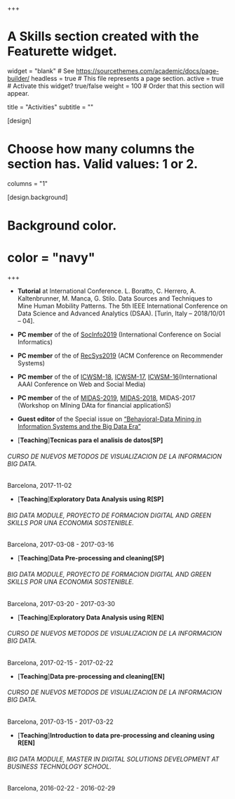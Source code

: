+++
# A Skills section created with the Featurette widget.
widget = "blank"  # See https://sourcethemes.com/academic/docs/page-builder/
headless = true  # This file represents a page section.
active = true  # Activate this widget? true/false
weight = 100  # Order that this section will appear.

title = "Activities"
subtitle = ""


[design]
  # Choose how many columns the section has. Valid values: 1 or 2.
  columns = "1"


[design.background]  
#  Background color.
#  color = "navy"
  
+++

- **Tutorial** at International Conference. L. Boratto, C. Herrero, A. Kaltenbrunner, M. Manca, G. Stilo. Data Sources and Techniques to Mine Human Mobility Patterns. The 5th IEEE International Conference on Data Science and Advanced Analytics (DSAA). [Turin, Italy – 2018/10/01 – 04].

- **PC member** of the of [SocInfo2019](https://socinfo2019.qcri.org) (International Conference on Social Informatics)
- **PC member** of the of [RecSys2019](https://recsys.acm.org/recsys19/) (ACM Conference on Recommender Systems) 
- **PC member** of the of [ICWSM-18](https://www.icwsm.org/2018/index.php), [ICWSM-17](https://www.icwsm.org/2017/index.php), [ICWSM-16](https://www.icwsm.org/2016/index.php)(International AAAI Conference on Web and Social Media)
- **PC member** of the of [MIDAS-2019](http://www.wikicfp.com/cfp/servlet/event.showcfp?eventid=89822&copyownerid=88467), [MIDAS-2018](http://www.wikicfp.com/cfp/servlet/event.showcfp?eventid=76127&copyownerid=88467), MIDAS-2017 (Workshop on MIning DAta for financial applicationS)

- **Guest editor** of the Special issue on [“Behavioral-Data Mining in Information Systems and the Big Data Era”](http://sites.unica.it/bdm-isf/guest-editors/)

- [**Teaching**]**Tecnicas para el analisis de datos[SP]**  
###### CURSO DE NUEVOS METODOS DE VISUALIZACION DE LA INFORMACION BIG DATA.  
Barcelona, 2017-11-02

- [**Teaching**]**Exploratory Data Analysis using R[SP]**  
###### BIG DATA MODULE, PROYECTO DE FORMACION DIGITAL AND GREEN SKILLS POR UNA ECONOMIA SOSTENIBLE.  
Barcelona, 2017-03-08 - 2017-03-16

- [**Teaching**]**Data Pre-processing and cleaning[SP]**  
###### BIG DATA MODULE, PROYECTO DE FORMACION DIGITAL AND GREEN SKILLS POR UNA ECONOMIA SOSTENIBLE.  
Barcelona, 2017-03-20 - 2017-03-30

- [**Teaching**]**Exploratory Data Analysis using R[EN]**  
###### CURSO DE NUEVOS METODOS DE VISUALIZACION DE LA INFORMACION BIG DATA.  
Barcelona, 2017-02-15 - 2017-02-22

- [**Teaching**]**Data pre-processing and cleaning[EN]**  
###### CURSO DE NUEVOS METODOS DE VISUALIZACION DE LA INFORMACION BIG DATA.    
Barcelona, 2017-03-15 - 2017-03-22

- [**Teaching**]**Introduction to data pre-processing and cleaning using R[EN]**  
###### BIG DATA MODULE, MASTER IN DIGITAL SOLUTIONS DEVELOPMENT AT BUSINESS TECHNOLOGY SCHOOL.  
Barcelona, 2016-02-22 - 2016-02-29
